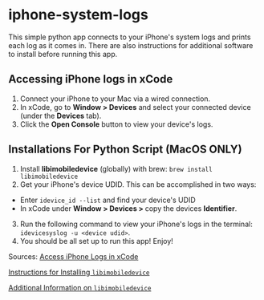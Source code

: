 # iphone-system-logs
This simple python app connects to your iPhone's system logs and prints each log as it comes in. There are also instructions for additional software to install before running this app.

## Accessing iPhone logs in xCode
1. Connect your iPhone to your Mac via a wired connection.
2. In xCode, go to <b>Window > Devices</b> and select your connected device (under the <b>Devices</b> tab).
3. Click the <b>Open Console</b> button to view your device's logs.

## Installations For Python Script (MacOS ONLY)
1. Install <b>libimobiledevice</b> (globally) with brew: `brew install libimobiledevice`
2. Get your iPhone's device UDID. This can be accomplished in two ways:
  * Enter `idevice_id --list` and find your device's UDID
  * In xCode under <b>Window > Devices > <your device></b> copy the devices <b>Identifier</b>.
3. Run the following command to view your iPhone's logs in the terminal: `idevicesyslog -u <device udid>`.
4. You should be all set up to run this app! Enjoy!

Sources:
[Access iPhone Logs in xCode](https://community.tealiumiq.com/t5/Tealium-for-iOS/How-do-I-access-the-iOS-device-logs/ta-p/16420#:~:text=Answer%201%20Install%20XCode%20on%20your%20computer.%202,on%20the%20device%20will%20be%20displayed%20here.%20)

[Instructions for Installing `libimobiledevice`](https://confusatory.org/post/127183189821/ios-debugging-device-console-without-wires)

[Additional Information on `libimobiledevice`](https://stackoverflow.com/questions/7277804/ios-iphone-ipad-ipodtouch-view-real-time-console-log-terminal)
